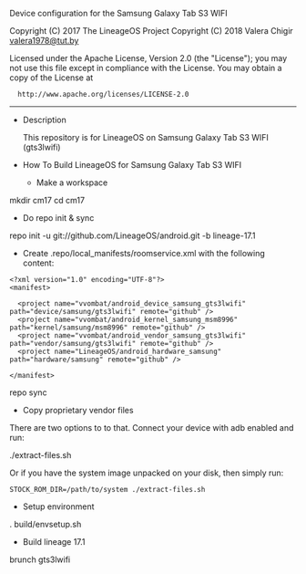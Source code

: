 Device configuration for the Samsung Galaxy Tab S3 WIFI

Copyright (C) 2017 The LineageOS Project
Copyright (C) 2018 Valera Chigir <valera1978@tut.by>

 Licensed under the Apache License, Version 2.0 (the "License");
 you may not use this file except in compliance with the License.
 You may obtain a copy of the License at

      http://www.apache.org/licenses/LICENSE-2.0

------------------------------------------------------------------

* Description

  This repository is for LineageOS on Samsung Galaxy Tab S3 WIFI (gts3lwifi)

* How To Build LineageOS for Samsung Galaxy Tab S3 WIFI

  - Make a workspace

mkdir cm17
cd cm17

  - Do repo init & sync

repo init -u git://github.com/LineageOS/android.git -b lineage-17.1

  - Create .repo/local_manifests/roomservice.xml with the following content:

```
<?xml version="1.0" encoding="UTF-8"?>
<manifest>

  <project name="vvombat/android_device_samsung_gts3lwifi" path="device/samsung/gts3lwifi" remote="github" />
  <project name="vvombat/android_kernel_samsung_msm8996" path="kernel/samsung/msm8996" remote="github" />
  <project name="vvombat/android_vendor_samsung_gts3lwifi" path="vendor/samsung/gts3lwifi" remote="github" />
  <project name="LineageOS/android_hardware_samsung" path="hardware/samsung" remote="github" />

</manifest>
```

repo sync

  - Copy proprietary vendor files

  There are two options to to that. Connect your device with adb enabled and run:

./extract-files.sh

  Or if you have the system image unpacked on your disk, then simply run:

    STOCK_ROM_DIR=/path/to/system ./extract-files.sh

  - Setup environment

. build/envsetup.sh

  - Build lineage 17.1

brunch gts3lwifi
